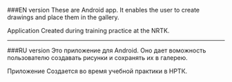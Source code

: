 ###EN version
These are Android app. It enables the user to create drawings and place them in the gallery.

Application Created during training practice at the NRTK.

---
###RU version
Это приложение для Android. Оно дает воможность пользователю создавать рисунки и сохранять их в галерею.

Приложение Создается во время учебной практики в НРТК.
